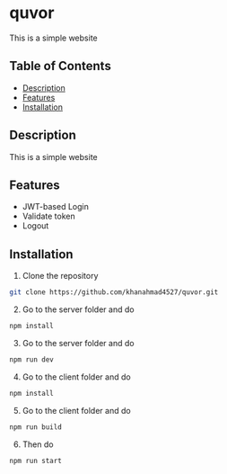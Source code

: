 # quvor

This is a simple website

## Table of Contents

- [Description](#description)
- [Features](#features)
- [Installation](#installation)


## Description

This is a simple website


## Features

- JWT-based Login
- Validate token
- Logout

## Installation

1. Clone the repository

```bash
git clone https://github.com/khanahmad4527/quvor.git
```

2. Go to the server folder and do

```bash
npm install
```

3. Go to the server folder and do

```bash
npm run dev
```

4. Go to the client folder and do 
 
```bash
npm install
```

5. Go to the client folder and do

```bash
npm run build
```

6. Then do

```bash
npm run start
```

